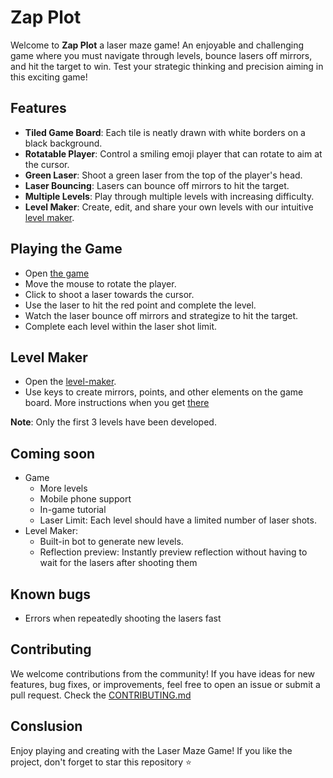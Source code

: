 # Zap Plot

Welcome to **Zap Plot** a laser maze game! An enjoyable and challenging game where you must navigate through levels, bounce lasers off mirrors, and hit the target to win. Test your strategic thinking and precision aiming in this exciting game!

## Features
- **Tiled Game Board**: Each tile is neatly drawn with white borders on a black background.
- **Rotatable Player**: Control a smiling emoji player that can rotate to aim at the cursor.
- **Green Laser**: Shoot a green laser from the top of the player's head.
- **Laser Bouncing**: Lasers can bounce off mirrors to hit the target.
- **Multiple Levels**: Play through multiple levels with increasing difficulty.
- **Level Maker**: Create, edit, and share your own levels with our intuitive [level maker][1].

## Playing the Game
- Open [the game][2]
- Move the mouse to rotate the player.
- Click to shoot a laser towards the cursor.
- Use the laser to hit the red point and complete the level.
- Watch the laser bounce off mirrors and strategize to hit the target.
- Complete each level within the laser shot limit.

## Level Maker
- Open the [level-maker][1].
- Use keys to create mirrors, points, and other elements on the game board. More instructions when you get [there][1]

**Note**: Only the first 3 levels have been developed.

## Coming soon
- Game
  * More levels
  * Mobile phone support
  * In-game tutorial
  * Laser Limit: Each level should have a limited number of laser shots.
- Level Maker:
  * Built-in bot to generate new levels.
  * Reflection preview: Instantly preview reflection without having to wait for the lasers after shooting them

## Known bugs
- Errors when repeatedly shooting the lasers fast

## Contributing
We welcome contributions from the community! If you have ideas for new features, bug fixes, or improvements, feel free to  open an issue or submit a pull request. Check the [CONTRIBUTING.md](CONTRIBUTING.md)


## Conslusion
Enjoy playing and creating with the Laser Maze Game! If you like the project, don't forget to star this repository ⭐️

[1]: https://goaltosin.github.io/zap-plot/other/level-maker.html
[2]: https://goaltosin.github.io/zap-plot/